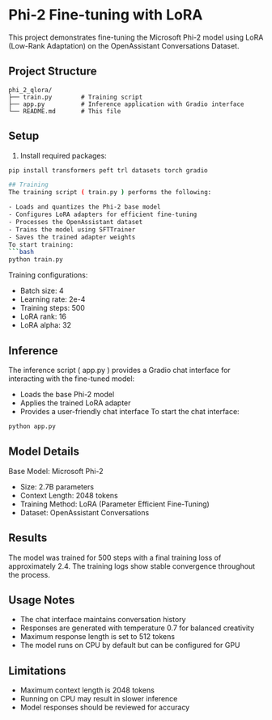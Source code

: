 # Phi-2 Fine-tuning with LoRA

This project demonstrates fine-tuning the Microsoft Phi-2 model using LoRA (Low-Rank Adaptation) on the OpenAssistant Conversations Dataset.

## Project Structure
```
phi_2_qlora/
├── train.py        # Training script
├── app.py          # Inference application with Gradio interface
└── README.md       # This file
```

## Setup

1. Install required packages:
```bash
pip install transformers peft trl datasets torch gradio

## Training
The training script ( train.py ) performs the following:

- Loads and quantizes the Phi-2 base model
- Configures LoRA adapters for efficient fine-tuning
- Processes the OpenAssistant dataset
- Trains the model using SFTTrainer
- Saves the trained adapter weights
To start training:
```bash
python train.py
```

Training configurations:

- Batch size: 4
- Learning rate: 2e-4
- Training steps: 500
- LoRA rank: 16
- LoRA alpha: 32

## Inference
The inference script ( app.py ) provides a Gradio chat interface for interacting with the fine-tuned model:

- Loads the base Phi-2 model
- Applies the trained LoRA adapter
- Provides a user-friendly chat interface
To start the chat interface:

```bash
python app.py
```

## Model Details
Base Model: Microsoft Phi-2

- Size: 2.7B parameters
- Context Length: 2048 tokens
- Training Method: LoRA (Parameter Efficient Fine-Tuning)
- Dataset: OpenAssistant Conversations
## Results
The model was trained for 500 steps with a final training loss of approximately 2.4. The training logs show stable convergence throughout the process.

## Usage Notes
- The chat interface maintains conversation history
- Responses are generated with temperature 0.7 for balanced creativity
- Maximum response length is set to 512 tokens
- The model runs on CPU by default but can be configured for GPU
## Limitations
- Maximum context length is 2048 tokens
- Running on CPU may result in slower inference
- Model responses should be reviewed for accuracy